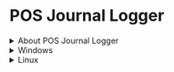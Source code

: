 # POS Journal Logger
<details>
  <summary>About POS Journal Logger</summary>
  The POS Journal Logger project started from being able to log the data sent from epson receipt printers on pos networks. This can be for receipt printers and order chit/kitchen printers. The use case of this can be applied in practically any POS system and gives you the ability to find out why something didn't print. I wrote this in Python as it wasn't too hard to "emulate" an Epson printer and make a POS system think it is a printer. You can then from the logger itself manipulate the print routings to the destinations. More details below on how this works.
</details>
<details>
  <summary>Windows</summary>
  1. Open cmd.exe as an Administrator.
  2. Copy and paste this command:
  curl -L https://raw.githubusercontent.com/CalebBrendel/pos-journal-logger/refs/heads/main/scripts/windows.bat > C:\windows.bat
  3. Press Enter and the windows bat file to set the POS Journal Logger will download to the root of your C drive.
  4. Open File Explorer and navigate to the root of your C drive.
  5. Right click the windows.bat file and run it as Administrator.
</details>

<details>
  <summary>Linux</summary>
  Documentation will be available soon..
</details>
